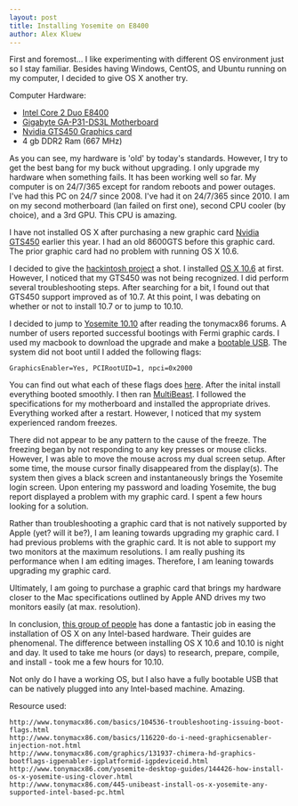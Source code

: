 ```yaml
---
layout: post
title: Installing Yosemite on E8400
author: Alex Kluew
---
```

First and foremost... I like experimenting with different OS environment just so I stay familiar. Besides having Windows, CentOS, and Ubuntu running on my computer, I decided to give OS X another try.

Computer Hardware:

* [Intel Core 2 Duo E8400](http://ark.intel.com/products/33910/Intel-Core2-Duo-Processor-E8400-6M-Cache-3_00-GHz-1333-MHz-FSB)
* [Gigabyte GA-P31-DS3L Motherboard](www.gigabyte.com/products/product-page.aspx?pid=2615&kw=GA-P31-DS3L)
* [Nvidia GTS450 Graphics card](http://www.newegg.ca/Product/Product.aspx?Item=N82E16814500187)
* 4 gb DDR2 Ram (667 MHz)

As you can see, my hardware is 'old' by today's standards. However, I try to get the best bang for my buck without upgrading. I only upgrade my hardware when something fails. It has been working well so far. My computer is on 24/7/365 except for random reboots and power outages. I've had this PC on 24/7 since 2008. I've had it on 24/7/365 since 2010. I am on my second motherboard (lan failed on first one), second CPU cooler (by choice), and a 3rd GPU. This CPU is amazing.

I have not installed OS X after purchasing a new graphic card [Nvidia GTS450](http://www.newegg.ca/Product/Product.aspx?Item=N82E16814500187) earlier this year. I had an old 8600GTS before this graphic card. The prior graphic card had no problem with running OS X 10.6.

I decided to give the [hackintosh project](http://tonymacx86.com/) a shot. I installed [OS X 10.6](http://tonymacx86.blogspot.ca/2010/04/iboot-multibeast-install-mac-os-x-on.html) at first. However, I noticed that my GTS450 was not being recognized. I did perform several troubleshooting steps. After searching for a bit, I found out that GTS450 support improved as of 10.7. At this point, I was debating on whether or not to install 10.7 or to jump to 10.10.

I decided to jump to [Yosemite 10.10](http://www.tonymacx86.com/445-unibeast-install-os-x-yosemite-any-supported-intel-based-pc.html) after reading the tonymacx86 forums. A number of users reported successful bootings with Fermi graphic cards. I used my macbook to download the upgrade and make a [bootable USB](http://www.tonymacx86.com/downloads.php?do=file&id=249). The system did not boot until I added the following flags:

	GraphicsEnabler=Yes, PCIRootUID=1, npci=0x2000

You can find out what each of these flags does [here](http://www.tonymacx86.com/basics/104536-troubleshooting-issuing-boot-flags.html). After the inital install everything booted smoothly. I then ran [MultiBeast](http://www.tonymacx86.com/downloads.php?do=file&id=252). I followed the specifications for my motherboard and installed the appropriate drives. Everything worked after a restart. However, I noticed that my system experienced random freezes.

There did not appear to be any pattern to the cause of the freeze. The freezing began by not responding to any key presses or mouse clicks. However, I was able to move the mouse across my dual screen setup. After some time, the mouse cursor finally disappeared from the display(s). The system then gives a black screen and instantaneously brings the Yosemite login screen. Upon entering my password and loading Yosemite, the bug report displayed a problem with my graphic card. I spent a few hours looking for a solution.

Rather than troubleshooting a graphic card that is not natively supported by Apple (yet? will it be?), I am leaning towards upgrading my graphic card. I had previous problems with the graphic card. It is not able to support my two monitors at the maximum resolutions. I am really pushing its performance when I am editing images. Therefore, I am leaning towards upgrading my graphic card.

Ultimately, I am going to purchase a graphic card that brings my hardware closer to the Mac specifications outlined by Apple AND drives my two monitors easily (at max. resolution).

In conclusion, [this group of people](http://tonymacx86.com/) has done a fantastic job in easing the installation of OS X on any Intel-based hardware. Their guides are phenomenal. The difference between installing OS X 10.6 and 10.10 is night and day. It used to take me hours (or days) to research, prepare, compile, and install - took me a few hours for 10.10.

Not only do I have a working OS, but I also have a fully bootable USB that can be natively plugged into any Intel-based machine. Amazing.

Resource used:

	http://www.tonymacx86.com/basics/104536-troubleshooting-issuing-boot-flags.html
	http://www.tonymacx86.com/basics/116220-do-i-need-graphicsenabler-injection-not.html
	http://www.tonymacx86.com/graphics/131937-chimera-hd-graphics-bootflags-igpenabler-igplatformid-igpdeviceid.html
	http://www.tonymacx86.com/yosemite-desktop-guides/144426-how-install-os-x-yosemite-using-clover.html
	http://www.tonymacx86.com/445-unibeast-install-os-x-yosemite-any-supported-intel-based-pc.html
